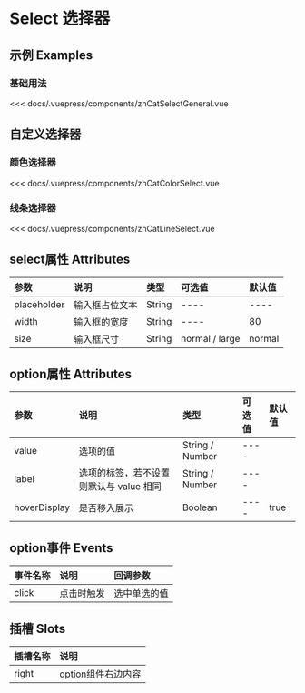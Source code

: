 
# Select 选择器

## 示例 Examples

### 基础用法
<zh-cat-select-general></zh-cat-select-general>
<code-show>
<<< docs/.vuepress/components/zhCatSelectGeneral.vue 
</code-show>

## 自定义选择器
### 颜色选择器
<zh-cat-color-select></zh-cat-color-select>
<code-show>
<<< docs/.vuepress/components/zhCatColorSelect.vue 
</code-show>

### 线条选择器
<zh-cat-line-select></zh-cat-line-select>
<code-show>
<<< docs/.vuepress/components/zhCatLineSelect.vue 
</code-show>


## select属性 Attributes

| 参数  | 说明  | 类型   | 可选值           | 默认值 |
|:------|:-------------|:-------|:------------------|:--------|
| placeholder | 输入框占位文本 | String | ---- | ---- |
| width | 输入框的宽度 | String | ---- | 80 |
| size | 输入框尺寸 | String | normal / large | normal |

<!-- ##  select事件 Events

| 事件名称  | 说明    | 回调参数 |
|:------|:---------------|:--------| -->

## option属性 Attributes

| 参数  | 说明  | 类型   | 可选值           | 默认值 |
|:------|:-------------|:-------|:------------------|:--------|
| value | 选项的值 | String / Number | ---- |
| label | 选项的标签，若不设置则默认与 value 相同 |	String / Number | ---- |
| hoverDisplay | 是否移入展示 | Boolean |  ----   | true |

##  option事件 Events

| 事件名称  | 说明    | 回调参数 |
|:------|:---------------|:--------|
| click | 点击时触发 | 选中单选的值 | 
## 插槽 Slots

| 插槽名称  | 说明 |
|:------|:---------------|
| right | option组件右边内容 |